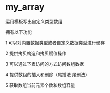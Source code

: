 # my_array

运用模板写出自定义类型数组  

拥有以下功能  

1 可以对内置数据类型或者自定义数据类型进行储存  

2 提供拷贝构造和拷贝赋值操作  

3 可以通过下表访问的方式访问数组数据  

4 提供数组的插入和删除（尾插法 尾删法）  

5 获取数组当前元素个数和数组容量  


